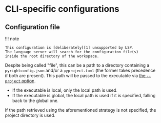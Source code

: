 # CLI-specific configurations


## Configuration file

!!! note

    This configuration is [deliberately][1] unsupported by LSP.
    The language server will search for the configuration file(s)
    inside the root directory of the workspace.

Despite being called "file", this can be a path to a directory
containing a `pyrightconfig.json` and/or a `pyproject.toml`
(the former takes precedence if both are present).
This path will be passed to the executable via [the `--project` option][2].

* If the executable is local, only the local path is used.
* If the executable is global, the local path is used if it is specified,
  falling back to the global one.

If the path retrieved using the aforementioned strategy is not specified,
the project directory is used.


  [1]: https://github.com/microsoft/pyright/discussions/7650
  [2]: https://microsoft.github.io/pyright/#/command-line
